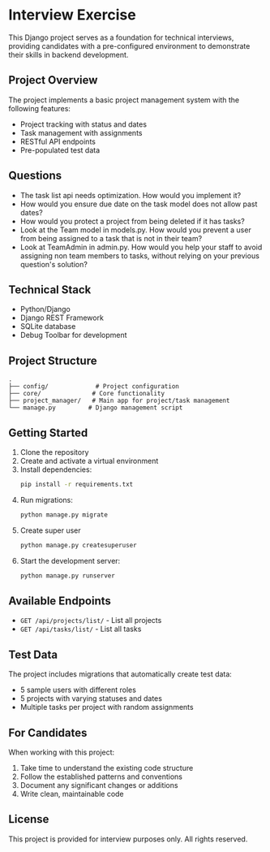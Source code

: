 # Interview Exercise

This Django project serves as a foundation for technical interviews, providing candidates with a pre-configured environment to demonstrate their skills in backend development.

## Project Overview

The project implements a basic project management system with the following features:

- Project tracking with status and dates
- Task management with assignments
- RESTful API endpoints
- Pre-populated test data

## Questions

- The task list api needs optimization. How would you implement it?
- How would you ensure due date on the task model does not allow past dates?
- How would you protect a project from being deleted if it has tasks?
- Look at the Team model in models.py. How would you prevent a user from being assigned to a task that is not in their team?
- Look at TeamAdmin in admin.py. How would you help your staff to avoid assigning non team members to tasks, without relying on your previous question's solution?

## Technical Stack

- Python/Django
- Django REST Framework
- SQLite database
- Debug Toolbar for development

## Project Structure

```
.
├── config/             # Project configuration
├── core/              # Core functionality
├── project_manager/   # Main app for project/task management
└── manage.py         # Django management script
```

## Getting Started

1. Clone the repository
2. Create and activate a virtual environment
3. Install dependencies:
   ```bash
   pip install -r requirements.txt
   ```
4. Run migrations:
   ```bash
   python manage.py migrate
   ```
5. Create super user
   ```bash
   python manage.py createsuperuser
   ```
6. Start the development server:
   ```bash
   python manage.py runserver
   ```

## Available Endpoints

- `GET /api/projects/list/` - List all projects
- `GET /api/tasks/list/` - List all tasks

## Test Data

The project includes migrations that automatically create test data:

- 5 sample users with different roles
- 5 projects with varying statuses and dates
- Multiple tasks per project with random assignments

## For Candidates

When working with this project:

1. Take time to understand the existing code structure
2. Follow the established patterns and conventions
3. Document any significant changes or additions
4. Write clean, maintainable code

## License

This project is provided for interview purposes only. All rights reserved.
